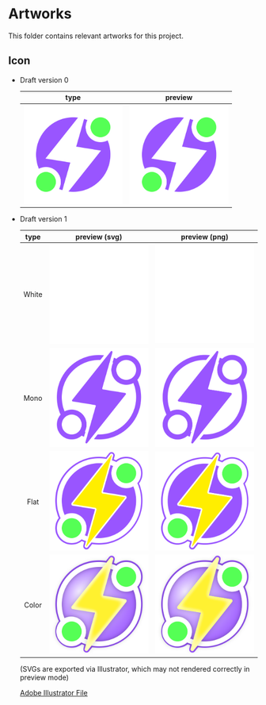 # Artworks

This folder contains relevant artworks for this project.

## Icon

* Draft version 0

  | type                             | preview                   |
  |:--------------------------------:|:-------------------------:|
  |<img src="./icon-draft-0.svg" width=200/> | <img src="./icon-draft-0.svg" width=200 />|

* Draft version 1

  | type   | preview (svg)                        | preview (png) |
  |:------:|:------------------------------------:|:--------------------------:|
  | White  |<img src="./icon-draft-1/white.svg" width=200 />  | <img src="./icon-draft-1/white.png" width=200 />|
  | Mono   |<img src="./icon-draft-1/mono.svg" width=200 />  | <img src="./icon-draft-1/mono.png" width=200 />|
  | Flat   |<img src="./icon-draft-1/flat.svg" width=200 />  | <img src="./icon-draft-1/flat.png" width=200 />|
  | Color  |<img src="./icon-draft-1/color.svg" width=200 />  | <img src="./icon-draft-1/color.png" width=200 />|

  (SVGs are exported via Illustrator, which may not rendered correctly in preview mode)

  [Adobe Illustrator File](./icon-draft-1.ai)